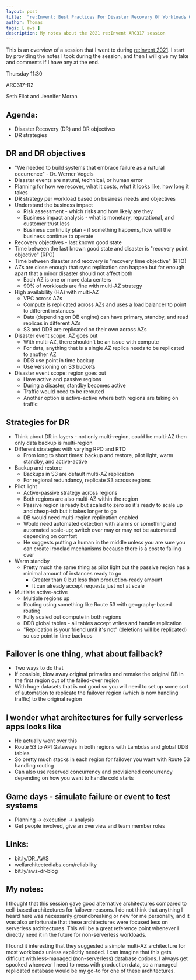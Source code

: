 ```yaml
---
layout: post
title:  "re:Invent: Best Practices For Disaster Recovery Of Workloads On AWS"
author: Thomas
tags: [ aws ]
description: My notes about the 2021 re:Invent ARC317 session
---
```


This is an overview of a session that I went to during [re:Invent 2021](/blog/reinvent-2021). I start by providing the notes I took during the session, and then I will give my take and comments if I have any at the end.

Thursday 11:30

ARC317-R2

Seth Eliot and Jennifer Moran

## Agenda:
- Disaster Recovery (DR) and DR objectives
- DR strategies

## DR and DR objectives
- "We needed to build systems that embrace failure as a natural occurrence" - Dr. Werner Vogels
- Disaster events are natural, technical, or human error
- Planning for how we recover, what it costs, what it looks like, how long it takes
- DR strategy per workload based on business needs and objectives
- Understand the business impact
  - Risk assessment - which risks and how likely are they
  - Business impact analysis - what is monetary, reputational, and customer trust loss
  - Business continuity plan - if something happens, how will the business continue to operate
- Recovery objectives - last known good state
- Time between the last known good state and disaster is "recovery point objective" (RPO)
- Time between disaster and recovery is "recovery time objective" (RTO)
- AZs are close enough that sync replication can happen but far enough apart that a minor disaster should not affect both
  - Each AZ is one or more data centers
  - 90% of workloads are fine with multi-AZ strategy
- High availability (HA) with multi-AZ
  - VPC across AZs
  - Compute is replicated across AZs and uses a load balancer to point to different instances
  - Data (depending on DB engine) can have primary, standby, and read replicas in different AZs
  - S3 and DDB are replicated on their own across AZs
- Disaster event scope: AZ goes out
  - With multi-AZ, there shouldn't be an issue with compute
  - For data, anything that is a single AZ replica needs to be replicated to another AZ
  - DDB use point in time backup
  - Use versioning on S3 buckets
- Disaster event scope: region goes out
  - Have active and passive regions
  - During a disaster, standby becomes active
  - Traffic would need to be rerouted
  - Another option is active-active where both regions are taking on traffic

## Strategies for DR
- Think about DR in layers - not only multi-region, could be multi-AZ then only data backup is multi-region
- Different strategies with varying RPO and RTO
  - From long to short times: backup and restore, pilot light, warm standby, and active-active
- Backup and restore
  - Backups in S3 are default multi-AZ replication
  - For regional redundancy, replicate S3 across regions
- Pilot light
  - Active-passive strategy across regions
  - Both regions are also multi-AZ within the region
  - Passive region is ready but scaled to zero so it's ready to scale up and cheap-ish but it takes longer to go
  - DB would need multi-region replication enabled
  - Would need automated detection with alarms or something and automated scale-up; switch over may or may not be automated depending on comfort
  - He suggests putting a human in the middle unless you are sure you can create ironclad mechanisms because there is a cost to failing over
- Warm standby
  - Pretty much the same thing as pilot light but the passive region has a minimal amount of instances ready to go
    - Greater than 0 but less than production-ready amount
    - It can already accept requests just not at scale
- Multisite active-active
  - Multiple regions up
  - Routing using something like Route 53 with geography-based routing
  - Fully scaled out compute in both regions
  - DDB global tables - all tables accept writes and handle replication
  - "Replication is your friend until it's not" (deletions will be replicated) so use point in time backups

## Failover is one thing, what about failback?
- Two ways to do that
- If possible, blow away original primaries and remake the original DB in the first region out of the failed-over region
- With huge datasets that is not good so you will need to set up some sort of automation to replicate the failover region (which is now handling traffic) to the original region

## I wonder what architectures for fully serverless apps looks like
- He actually went over this
- Route 53 to API Gateways in both regions with Lambdas and global DDB tables
- So pretty much stacks in each region for failover you want with Route 53 handling routing
- Can also use reserved concurrency and provisioned concurrency depending on how you want to handle cold starts

## Game days - simulate failure or event to test systems
- Planning -> execution -> analysis
- Get people involved, give an overview and team member roles

## Links:
- bit.ly/DR_AWS
- wellarchitectedlabs.com/reliability
- bit.ly/aws-dr-blog

## My notes:

I thought that this session gave good alternative architectures compared to cell-based architectures for failover reasons. I do not think that anything I heard here was necessarily groundbreaking or new for me personally, and it was also unfortunate that these architectures were focused less on serverless architectures. This will be a great reference point whenever I directly need it in the future for non-serverless workloads.

I found it interesting that they suggested a simple multi-AZ architecture for most workloads unless explicitly needed. I can imagine that this gets difficult with less-managed (non-serverless) database options. I always get spooked whenever I need to mess with production data, so a managed replicated database would be my go-to for one of these architectures.

